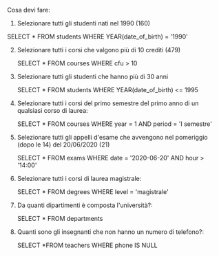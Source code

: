 Cosa devi fare:

1. Selezionare tutti gli studenti nati nel 1990 (160)

SELECT \* FROM students WHERE YEAR(date_of_birth) = '1990'

2. Selezionare tutti i corsi che valgono più di 10 crediti (479)

   SELECT \* FROM courses WHERE cfu > 10

3. Selezionare tutti gli studenti che hanno più di 30 anni

   SELECT \* FROM students WHERE YEAR(date_of_birth) <= 1995

4. Selezionare tutti i corsi del primo semestre del primo anno di un qualsiasi corso di laurea:

   SELECT \* FROM courses WHERE year = 1 AND period = 'I semestre'

5. Selezionare tutti gli appelli d'esame che avvengono nel pomeriggio (dopo le 14) del 20/06/2020 (21)

   SELECT \* FROM exams WHERE date = '2020-06-20' AND hour > '14:00'

6. Selezionare tutti i corsi di laurea magistrale:

   SELECT \* FROM degrees WHERE level = 'magistrale'

7. Da quanti dipartimenti è composta l'università?:

   SELECT \* FROM departments

8. Quanti sono gli insegnanti che non hanno un numero di telefono?:

   SELECT \*FROM teachers WHERE phone IS NULL

